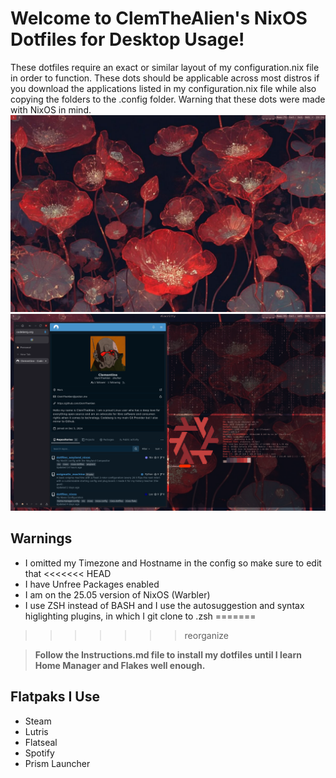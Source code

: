 # Welcome to ClemTheAlien's NixOS Dotfiles for Desktop Usage!
These dotfiles require an exact or similar layout of my configuration.nix file in order to function. These dots should be applicable across most distros if you download the applications listed in my configuration.nix file while also copying the folders to the .config folder. Warning that these dots were made with NixOS in mind.
![Configuration1](./assets/screenshot1.png)
![Configuration2](./assets/screenshot2.png)
## Warnings
- I omitted my Timezone and Hostname in the config so make sure to edit that
<<<<<<< HEAD
- I have Unfree Packages enabled
- I am on the 25.05 version of NixOS (Warbler)
- I use ZSH instead of BASH and I use the autosuggestion and syntax higlighting plugins, in which I git clone to .zsh 
=======
>>>>>>> reorganize

> **Follow the Instructions.md file to install my dotfiles until I learn Home Manager and Flakes well enough.**

## Flatpaks I Use 
- Steam
- Lutris
- Flatseal
- Spotify
- Prism Launcher
